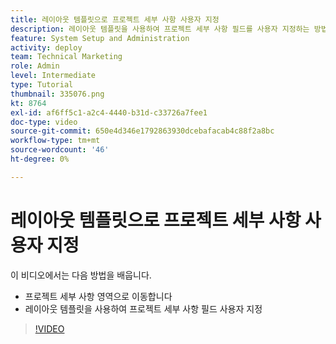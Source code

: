 ```yaml
---
title: 레이아웃 템플릿으로 프로젝트 세부 사항 사용자 지정
description: 레이아웃 템플릿을 사용하여 프로젝트 세부 사항 필드를 사용자 지정하는 방법을 알아봅니다.
feature: System Setup and Administration
activity: deploy
team: Technical Marketing
role: Admin
level: Intermediate
type: Tutorial
thumbnail: 335076.png
kt: 8764
exl-id: af6ff5c1-a2c4-4440-b31d-c33726a7fee1
doc-type: video
source-git-commit: 650e4d346e1792863930dcebafacab4c88f2a8bc
workflow-type: tm+mt
source-wordcount: '46'
ht-degree: 0%

---
```


# 레이아웃 템플릿으로 프로젝트 세부 사항 사용자 지정

이 비디오에서는 다음 방법을 배웁니다.

* 프로젝트 세부 사항 영역으로 이동합니다
* 레이아웃 템플릿을 사용하여 프로젝트 세부 사항 필드 사용자 지정

>[!VIDEO](https://video.tv.adobe.com/v/335076/?quality=12&learn=on)
